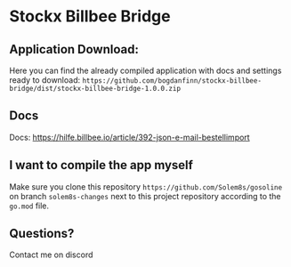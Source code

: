 # Stockx Billbee Bridge

## Application Download:
Here you can find the already compiled application with docs and settings ready to download:
`https://github.com/bogdanfinn/stockx-billbee-bridge/dist/stockx-billbee-bridge-1.0.0.zip`

## Docs
Docs: https://hilfe.billbee.io/article/392-json-e-mail-bestellimport

## I want to compile the app myself
Make sure you clone this repository `https://github.com/Solem8s/gosoline` on branch `solem8s-changes` next to this project repository according to the `go.mod` file.

## Questions?
Contact me on discord
